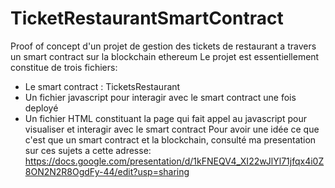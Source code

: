 # TicketRestaurantSmartContract
Proof of concept d'un projet de gestion des tickets de restaurant a travers un smart contract sur la blockchain ethereum
Le projet est essentiellement constitue de trois fichiers:
  * Le smart contract : TicketsRestaurant
  * Un fichier javascript pour interagir avec le smart contract une fois deployé
  * Un fichier HTML constituant la page qui fait appel au javascript pour visualiser et interagir avec le smart contract
Pour avoir une idée ce que c'est que un smart contract et la blockchain, consulté ma presentation sur ces sujets a cette adresse: https://docs.google.com/presentation/d/1kFNEQV4_XI22wJlYl71jfqx4i0Z8ON2N2R8OgdFy-44/edit?usp=sharing 
